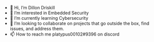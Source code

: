 - 👋 Hi, I’m Dillon Driskill
- 👀 I’m interested in Embedded Security
- 🌱 I’m currently learning Cybersecurity
- 💞️ I’m looking to collaborate on projects that go outside the box, find issues, and address them.
- 📫 How to reach me platypus00102#9396 on discord

<!---
platypushunter/platypushunter is a ✨ special ✨ repository because its `README.md` (this file) appears on your GitHub profile.
You can click the Preview link to take a look at your changes.
--->
